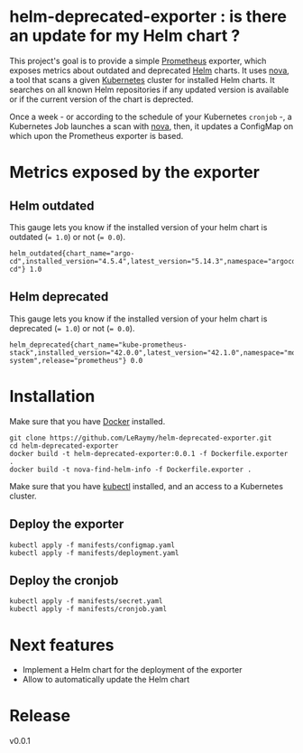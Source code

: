 # helm-deprecated-exporter : is there an update for my Helm chart ?  

This project's goal is to provide a simple [Prometheus](https://prometheus.io/) exporter, which exposes metrics about outdated and deprecated [Helm](https://helm.sh/) charts. It uses [nova](https://github.com/FairwindsOps/nova), a tool that scans a given [Kubernetes](https://kubernetes.io/) cluster for installed Helm charts. It searches on all known Helm repositories if any updated version is available or if the current version of the chart is deprected.  

Once a week - or according to the schedule of your Kubernetes `cronjob` -, a Kubernetes Job launches a scan with [nova](https://github.com/FairwindsOps/nova), then, it updates a ConfigMap on which upon the Prometheus exporter is based.

# Metrics exposed by the exporter  

## Helm outdated

This gauge lets you know if the installed version of your helm chart is outdated (` = 1.0 `) or not (` = 0.0 `).

```
helm_outdated{chart_name="argo-cd",installed_version="4.5.4",latest_version="5.14.3",namespace="argocd",release="argo-cd"} 1.0
```

## Helm deprecated

This gauge lets you know if the installed version of your helm chart is deprecated (` = 1.0 `) or not (` = 0.0 `).

```
helm_deprecated{chart_name="kube-prometheus-stack",installed_version="42.0.0",latest_version="42.1.0",namespace="monitoring-system",release="prometheus"} 0.0
```

# Installation

Make sure that you have [Docker](https://docs.docker.com/get-docker/) installed.  

```
git clone https://github.com/LeRaymy/helm-deprecated-exporter.git
cd helm-deprecated-exporter
docker build -t helm-deprecated-exporter:0.0.1 -f Dockerfile.exporter .
docker build -t nova-find-helm-info -f Dockerfile.exporter .
```

Make sure that you have [kubectl](https://kubernetes.io/docs/tasks/tools/) installed, and an access to a Kubernetes cluster.  


## Deploy the exporter

```
kubectl apply -f manifests/configmap.yaml
kubectl apply -f manifests/deployment.yaml
```

## Deploy the cronjob

```
kubectl apply -f manifests/secret.yaml
kubectl apply -f manifests/cronjob.yaml
```

# Next features
 - Implement a Helm chart for the deployment of the exporter
 - Allow to automatically update the Helm chart

 # Release
 v0.0.1